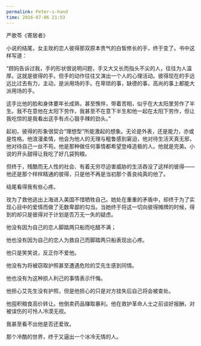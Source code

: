 ```yaml
---
permalink: Peter-s-hand
time: 2016-07-06 21:53
---
```


严歌苓《寄居者》

小说的结尾，女主玫的恋人彼得那双原本贵气的白皙修长的手，终于变了。书中这样写道：

“顾妈告诉过我，手的形状很说明问题，手又大又长而指头不尖的人，往往为人温厚。这就是彼得的手。但手的动作往往又演出一个人的心理活动。彼得现在的手远远比过去有力，主动，是派用场的手。在卑琐的事，缺德的事，高尚的事上都能大派用场的手。

这手比他的脸和身体要年长成熟，甚至憔悴，带着苦相，似乎在大太阳里劳作了半生。我不在意他在太阳下劳作，我甚至不在意下半生和他一起在太阳下劳作，但让我吃惊的是我看出这手有点心狠手辣的劲头。”
<!--excerpt-->

起初，彼得的形象很契合“理想型”所能激起的想象。无论是外表，还是能力，亦或是性格。他浪漫柔情，他会为他人的无理与粗鲁感到窘迫，他对待生活天真无邪，他对待自己一丝不苟。他是那种做任何事情都希望登峰造极的人。他就是完美。小说的开头甜得让我吃了好几袋狗粮。

但终于，残酷而无人性的社会、有着无穷尽迫害威胁的生活吞没了这样的彼得——他还是那个样样精通的彼得，只是他不再是当初那个善良纯真的他了。

结尾看得我有些心疼。

玫为了救他逃出上海进入美国不惜牺牲自己。她处在重重的矛盾中，却终于为了实现心目中的爱情而做了无数卑鄙的勾当。当她终于将这一切向彼得摊牌的时候，得到的却只是彼得对于计划是否万无一失的疑虑。

他没有因为自己的恋人脚踏两只船而吃醋不满；

他也没有因为自己的恋人为救自己而脚踏两只船表现出心疼。

他只是笑笑说，反正你不爱他。

他没有为将被窃取护照甚至遭遇危险的艾先生感到同情。

他也没有为这种损人利己的事情表示忏悔。

他担心艾先生没有护照，但是他担心的只是对方挂失后自己将会被查处。

他囤积粮食高价转让。他倒卖药品赚取暴利。他在救护革命人士之前谈好报酬，对被误伤的可怜人冷漠无视。

我甚至看不出他是否还爱玫。

那个冷酷的世界，终于又逼出一个冰冷无情的人。

